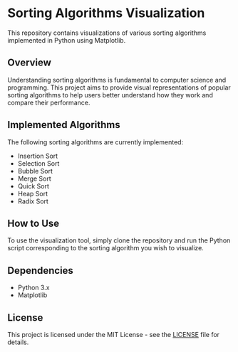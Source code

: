 # Sorting Algorithms Visualization

This repository contains visualizations of various sorting algorithms implemented in Python using Matplotlib.

## Overview

Understanding sorting algorithms is fundamental to computer science and programming. This project aims to provide visual representations of popular sorting algorithms to help users better understand how they work and compare their performance.

## Implemented Algorithms

The following sorting algorithms are currently implemented:

- Insertion Sort
- Selection Sort
- Bubble Sort
- Merge Sort
- Quick Sort
- Heap Sort
- Radix Sort

## How to Use

To use the visualization tool, simply clone the repository and run the Python script corresponding to the sorting algorithm you wish to visualize.

## Dependencies

- Python 3.x
- Matplotlib

## License

This project is licensed under the MIT License - see the [LICENSE](LICENSE) file for details.
